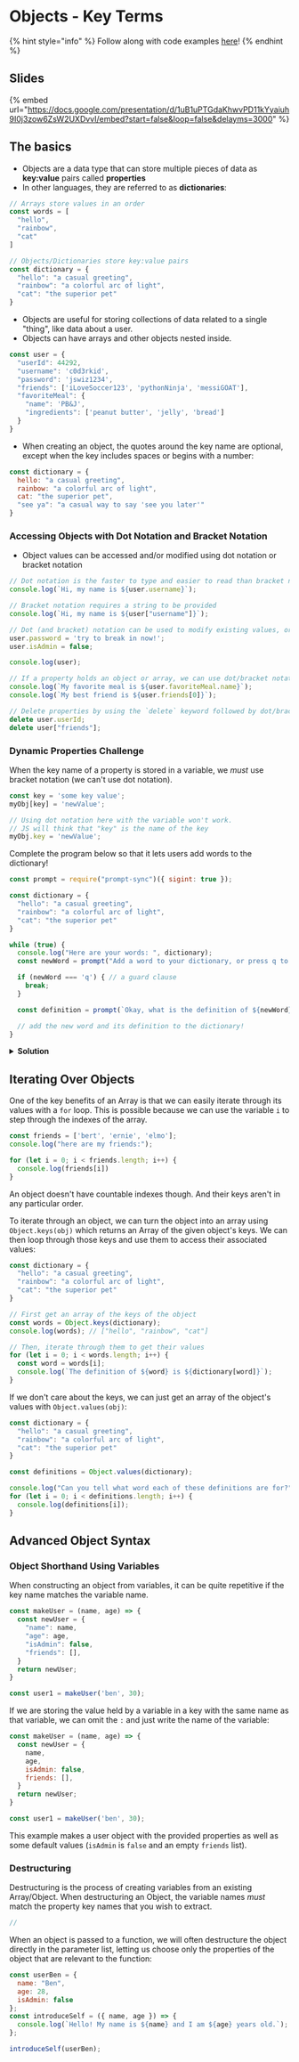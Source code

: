 # Objects - Key Terms

{% hint style="info" %}
Follow along with code examples [here](https://github.com/The-Marcy-Lab-School/1-1-2-objects)!
{% endhint %}

## Slides

{% embed url="https://docs.google.com/presentation/d/1uB1uPTGdaKhwvPD11kYyaiuh9I0j3zow6ZsW2UXDvvI/embed?start=false&loop=false&delayms=3000" %}

## The basics

- Objects are a data type that can store multiple pieces of data as **key:value** pairs called **properties**
- In other languages, they are referred to as **dictionaries**:

```js
// Arrays store values in an order
const words = [
  "hello",
  "rainbow",
  "cat"
]

// Objects/Dictionaries store key:value pairs
const dictionary = {
  "hello": "a casual greeting",
  "rainbow": "a colorful arc of light",
  "cat": "the superior pet"
}
```

- Objects are useful for storing collections of data related to a single "thing", like data about a user.
- Objects can have arrays and other objects nested inside.

```js
const user = {
  "userId": 44292,
  "username": 'c0d3rkid',
  "password": 'jswiz1234',
  "friends": ['iLoveSoccer123', 'pythonNinja', 'messiGOAT'],
  "favoriteMeal": {
    "name": 'PB&J',
    "ingredients": ['peanut butter', 'jelly', 'bread']
  }
}
```

- When creating an object, the quotes around the key name are optional, except when the key includes spaces or begins with a number:

```js
const dictionary = {
  hello: "a casual greeting",
  rainbow: "a colorful arc of light",
  cat: "the superior pet",
  "see ya": "a casual way to say 'see you later'"
}
```

### Accessing Objects with Dot Notation and Bracket Notation
- Object values can be accessed and/or modified using dot notation or bracket notation

```js
// Dot notation is the faster to type and easier to read than bracket notation
console.log(`Hi, my name is ${user.username}`);

// Bracket notation requires a string to be provided
console.log(`Hi, my name is ${user["username"]}`);

// Dot (and bracket) notation can be used to modify existing values, or create new ones!
user.password = 'try to break in now!';
user.isAdmin = false;

console.log(user);

// If a property holds an object or array, we can use dot/bracket notation on that value!
console.log(`My favorite meal is ${user.favoriteMeal.name}`);
console.log(`My best friend is ${user.friends[0]}`);

// Delete properties by using the `delete` keyword followed by dot/bracket notation
delete user.userId;
delete user["friends"];
```

### Dynamic Properties Challenge

When the key name of a property is stored in a variable, we _must_ use bracket notation (we can't use dot notation). 

```js
const key = 'some key value';
myObj[key] = 'newValue';

// Using dot notation here with the variable won't work.
// JS will think that "key" is the name of the key
myObj.key = 'newValue';
```

Complete the program below so that it lets users add words to the dictionary!

```js
const prompt = require("prompt-sync")({ sigint: true });

const dictionary = {
  "hello": "a casual greeting",
  "rainbow": "a colorful arc of light",
  "cat": "the superior pet"
}

while (true) {
  console.log("Here are your words: ", dictionary);
  const newWord = prompt("Add a word to your dictionary, or press q to exit. ");

  if (newWord === 'q') { // a guard clause
    break;
  }

  const definition = prompt(`Okay, what is the definition of ${newWord}? `);

  // add the new word and its definition to the dictionary!
}
```

**<details><summary>Solution</summary>**
> To complete this program, add the line `dictionary[newWord] = definition;` to the end
</details>

## Iterating Over Objects

One of the key benefits of an Array is that we can easily iterate through its values with a `for` loop. This is possible because we can use the variable `i` to step through the indexes of the array. 

```js
const friends = ['bert', 'ernie', 'elmo'];
console.log("here are my friends:");

for (let i = 0; i < friends.length; i++) {
  console.log(friends[i])
}
```

An object doesn't have countable indexes though. And their keys aren't in any particular order.

To iterate through an object, we can turn the object into an array using `Object.keys(obj)` which returns an Array of the given object's keys. We can then loop through those keys and use them to access their associated values:

```js
const dictionary = {
  "hello": "a casual greeting",
  "rainbow": "a colorful arc of light",
  "cat": "the superior pet"
}

// First get an array of the keys of the object
const words = Object.keys(dictionary);
console.log(words); // ["hello", "rainbow", "cat"]

// Then, iterate through them to get their values
for (let i = 0; i < words.length; i++) {
  const word = words[i];
  console.log(`The definition of ${word} is ${dictionary[word]}`);
}
```

If we don't care about the keys, we can just get an array of the object's values with `Object.values(obj)`:

```js
const dictionary = {
  "hello": "a casual greeting",
  "rainbow": "a colorful arc of light",
  "cat": "the superior pet"
}

const definitions = Object.values(dictionary);

console.log("Can you tell what word each of these definitions are for?");
for (let i = 0; i < definitions.length; i++) {
  console.log(definitions[i]);
}
```

## Advanced Object Syntax

### Object Shorthand Using Variables

When constructing an object from variables, it can be quite repetitive if the key name matches the variable name.

```js
const makeUser = (name, age) => {
  const newUser = {
    "name": name,
    "age": age,
    "isAdmin": false,
    "friends": [],
  }
  return newUser;
}

const user1 = makeUser('ben', 30);
```

If we are storing the value held by a variable in a key with the same name as that variable, we can omit the `:` and just write the name of the variable:

```js
const makeUser = (name, age) => {
  const newUser = {
    name,
    age,
    isAdmin: false,
    friends: [],
  }
  return newUser;
}

const user1 = makeUser('ben', 30);
```

This example makes a user object with the provided properties as well as some default values (`isAdmin` is `false` and an empty `friends` list).

### Destructuring

Destructuring is the process of creating variables from an existing Array/Object. When destructuring an Object, the variable names *must* match the property key names that you wish to extract.

```js
// 
```

When an object is passed to a function, we will often destructure the object directly in the parameter list, letting us choose only the properties of the object that are relevant to the function:

```js
const userBen = {
  name: "Ben",
  age: 28,
  isAdmin: false
};
const introduceSelf = ({ name, age }) => {
  console.log(`Hello! My name is ${name} and I am ${age} years old.`);
};

introduceSelf(userBen);
```

